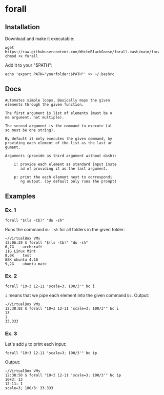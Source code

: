 # forall

## Installation

Download and make it executable:
```
wget https://raw.githubusercontent.com/WhiteBlackGoose/forall.bash/main/forall
chmod +x forall
```

Add it to your "$PATH":
```
echo 'export PATH="yourfolder:$PATH"' >> ~/.bashrc
```

## Docs

```
Automates simple loops. Basically maps the given 
elements through the given function.

The first argument is list of elements (must be o
ne argument, not multiple).

The second argument is the command to execute (al
so must be one string).

By default it only executes the given command, by
providing each element of the list as the last ar
gument.

Arguments (provide as third argument without dash):

    i: provide each element as standard input inste
       ad of providing it as the last argument.

    p: print the each element next to correspondi
       ng output. (by default only runs the prompt)
```

## Examples

### Ex. 1

```
forall "$(ls -Cb)" "du -sh"
```

Runs the command `du -sh` for all folders in the given folder:
```
~/VirtualBox VMs
12:06:29 $ forall "$(ls -Cb)" "du -sh"
6,7G	archcraft
11G	Linux Mint
8,0K	test
88K	ubuntu 4.10
9,2G	ubuntu mate
```

### Ex. 2

```
forall "10+3 12-11 'scale=3; 100/3'" bc i
```

`i` means that we pipe each element into the given command `bc`. Output:

```
~/VirtualBox VMs
12:38:02 $ forall "10+3 12-11 'scale=3; 100/3'" bc i
13
1
33.333
```

### Ex. 3

Let's add `p` to print each input:
```
forall "10+3 12-11 'scale=3; 100/3'" bc ip
```

Output:
```
~/VirtualBox VMs
12:38:50 $ forall "10+3 12-11 'scale=3; 100/3'" bc ip
10+3: 13
12-11: 1
scale=3; 100/3: 33.333
```
